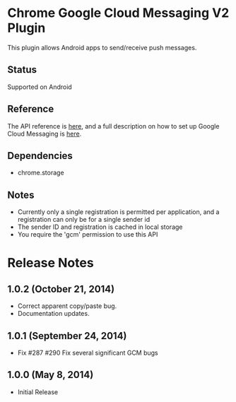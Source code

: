 # Chrome Google Cloud Messaging V2 Plugin

This plugin allows Android apps to send/receive push messages.

## Status

Supported on Android

## Reference

The API reference is [here](https://developer.chrome.com/apps/gcm), and a full description on how to set up Google Cloud Messaging is [here](https://developer.chrome.com/apps/cloudMessaging).

## Dependencies

* chrome.storage

## Notes

* Currently only a single registration is permitted per application, and a registration can only be for a single sender id
* The sender ID and registration is cached in local storage
* You require the 'gcm' permission to use this API

# Release Notes
## 1.0.2 (October 21, 2014)
- Correct apparent copy/paste bug.
- Documentation updates.

## 1.0.1 (September 24, 2014)
- Fix #287 #290 Fix several significant GCM bugs

## 1.0.0 (May 8, 2014)
- Initial Release
